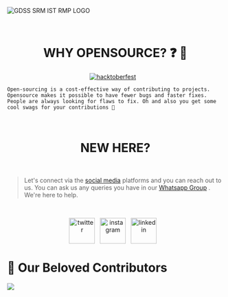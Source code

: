 ![GDSS SRM IST RMP LOGO](https://i.ibb.co/6PTG0gK/GDSC-SRM-Institute-of-Science-Technology-Ramapuram-Campus-Logo-x1.png)


&nbsp;&nbsp;

<h1 align="center"> WHY OPENSOURCE? ❓ 🤔 </h1>
<p align="center" > 
<a href="https://github.com/dsc-srmrmp/dsc-srmrmp.github.io" target="_blank"><img src="https://user-images.githubusercontent.com/26855364/136653627-c51baabd-e937-47b0-8ed8-ae89174312ba.png" alt="hacktoberfest"/></a> &nbsp;&nbsp;
</p>

`Open-sourcing is a cost-effective way of contributing to projects. Opensource makes it possible to have fewer bugs and faster fixes. People are always looking for flaws to fix. Oh and also you get some cool swags for your contributions 👀`

 &nbsp;&nbsp;

<h1 align="center"> NEW HERE? </h1>

&nbsp;&nbsp;

>Let's connect via the [social media](https://linktr.ee/dscsrm.rmp) platforms and you can reach out to us. You can ask us any queries you have in our [Whatsapp Group](https://chat.whatsapp.com/LYXXM1rcUpJIoq3AvwImLV) . We're here to help.


<br>

<p align="center">
<a href="https://twitter.com/dscsrmramapuram" target="_blank"><img align="center" src="https://louisville.edu/artsandsciences/images/icons/social/twitter-color-transparent.png/image" alt="twitter" alt="twitter" height="60" width="60" /></a> &nbsp;&nbsp;<a href="https://www.instagram.com/dscsrm.rmp/" target="_blank"><img align="center" src="https://upload.wikimedia.org/wikipedia/commons/thumb/e/e7/Instagram_logo_2016.svg/2048px-Instagram_logo_2016.svg.png" alt="instagram" height="60" width="60" /></a> &nbsp;&nbsp;<a href="https://www.linkedin.com/in/dsc-srm-ramapuram/" target="_blank"><img align="center" src="https://www.vectorlogo.zone/logos/linkedin/linkedin-tile.svg" alt="linkedin" height="60" width="60" /></a> &nbsp;&nbsp;
</p>

# :handshake: Our Beloved Contributors
<a href="https://github.com/dsc-srmrmp/dsc-srmrmp.github.io/graphs/contributors">
  <img src="https://contrib.rocks/image?repo=dsc-srmrmp/dsc-srmrmp.github.io" />
</a>
